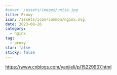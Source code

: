 ```yaml
---
#cover: /assets/images/unisa.jpg
title: Proxy
icon: /assets/icon/common/nginx.svg
date: 2023-08-26
category:
  - nginx
tag:
  - proxy
star: false
sticky: false
---
```


https://www.cnblogs.com/yanjieli/p/15229907.html